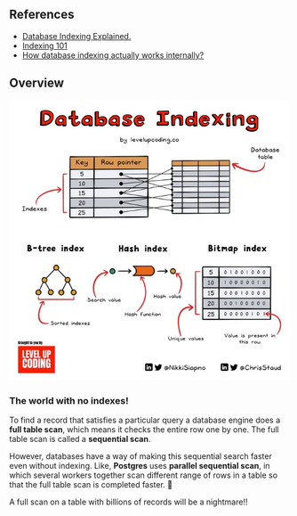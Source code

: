 ## References
- [Database Indexing Explained.](https://twitter.com/NikkiSiapno/status/1719352895169265797)
- [Indexing 101](https://dev.to/shofiya2003/indexing-101-2nbe)
- [How database indexing actually works internally?](https://www.pankajtanwar.in/blog/how-database-indexing-actually-works-internally)

## Overview

![](database-index.png)

### The world with no indexes!

To find a record that satisfies a particular query a database engine does a **full table scan**, which means it checks the entire row one by one. The full table scan is called a **sequential scan**.

However, databases have a way of making this sequential search faster even without indexing. Like, **Postgres** uses **parallel sequential scan**, in which several workers together scan different range of rows in a table so that the full table scan is completed faster. 🤝

A full scan on a table with billions of records will be a nightmare!!


